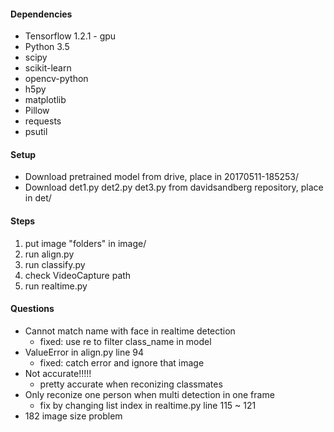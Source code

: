 #### Dependencies
- Tensorflow 1.2.1 - gpu
- Python 3.5
- scipy
- scikit-learn
- opencv-python
- h5py
- matplotlib
- Pillow
- requests
- psutil

#### Setup
- Download pretrained model from drive, place in 20170511-185253/
- Download det1.py det2.py det3.py from davidsandberg repository, place in det/

#### Steps
1. put image "folders" in image/
2. run align.py
3. run classify.py
4. check VideoCapture path
5. run realtime.py


#### Questions
- Cannot match name with face in realtime detection
  - fixed: use re to filter class_name in model
- ValueError in align.py line 94
  - fixed: catch error and ignore that image
- Not accurate!!!!!
  - pretty accurate when reconizing classmates
- Only reconize one person when multi detection in one frame
  - fix by changing list index in realtime.py line 115 ~ 121
- 182 image size problem

